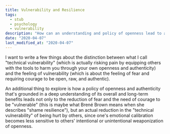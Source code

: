 ```yaml
---
title: Vulnerability and Resilience
tags:
  - stub
  - psychology
  - vulnerability
description: "How can an understanding and policy of openness lead to a reduction in both susceptibility to being hurt and also the need to overcome fear to be raw and authentic?"
date: "2020-04-07"
last_modified_at: "2020-04-07"
---
```


I want to write a few things about the distinction between what I call "technical vulnerability" (which is actually risking pain by equipping others with the tools to harm you through your own openness and authenticity) and the feeling of vulnerability (which is about the feeling of fear and requiring courage to be open, raw, and authentic).

An additional thing to explore is how a policy of openness and authenticity that's grounded in a deep understanding of its overall and long-term benefits leads not only to the reduction of fear and the need of courage to be "vulnerable" (this is maybe what Brené Brown means when she describes "shame resilience"), but an actual reduction in the "technical vulnerability" of being hurt by others, since one's emotional calibration becomes less sensitive to others' intentional or unintentional weaponization of openness.
